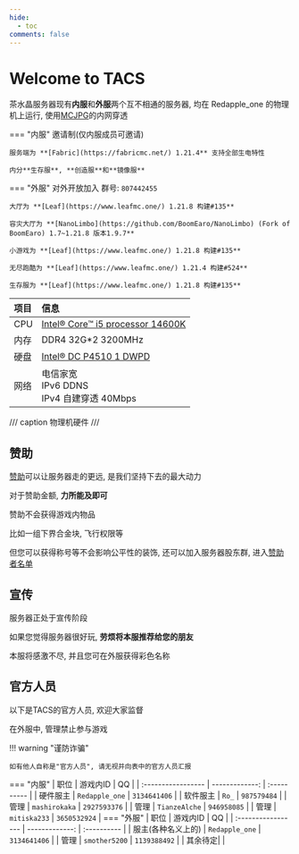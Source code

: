 ```yaml
---
hide:
  - toc
comments: false
---
```

# Welcome to TACS

茶水晶服务器现有**内服**和**外服**两个互不相通的服务器,
均在 Redapple_one 的物理机上运行, 使用[MCJPG](https://mcjpg.org/)的内网穿透

=== "内服"
    邀请制(仅内服成员可邀请)

    服务端为 **[Fabric](https://fabricmc.net/) 1.21.4** 支持全部生电特性

    内分**生存服**, **创造服**和**镜像服**
=== "外服"
    对外开放加入 群号: ``807442455``

    大厅为 **[Leaf](https://www.leafmc.one/) 1.21.8 构建#135**

    容灾大厅为 **[NanoLimbo](https://github.com/BoomEaro/NanoLimbo) (Fork of BoomEaro) 1.7~1.21.8 版本1.9.7**

    小游戏为 **[Leaf](https://www.leafmc.one/) 1.21.8 构建#135**

    无尽跑酷为 **[Leaf](https://www.leafmc.one/) 1.21.4 构建#524**

    生存服为 **[Leaf](https://www.leafmc.one/) 1.21.8 构建#135**

| 项目 | 信息                                                                                         |
| :--- | :------------------------------------------------------------------------------------------- |
| CPU  | [Intel® Core™ i5 processor 14600K](https://www.intel.cn/content/www/cn/zh/products/sku/236799/intel-core-i5-processor-14600k-24m-cache-up-to-5-30-ghz/specifications.html "最大睿频频率 5.3 GHz, 6P 8E 14C20T") |
| 内存 | DDR4 32G\*2 3200MHz                                                                          |
| 硬盘 | [Intel® DC P4510 1 DWPD](https://www.intel.cn/content/www/cn/zh/architecture-and-technology/cloud-inspired-storage-optimized-p4510-brief.html " ≈ 1825 TBW")                                                                       |
| 网络 | 电信家宽<br />IPv6 DDNS<br />IPv4 自建穿透 40Mbps                                                          |

/// caption
物理机硬件
///

## 赞助

[赞助](sponsors.md)可以让服务器走的更远, 是我们坚持下去的最大动力

对于赞助金额, **力所能及即可**

赞助不会获得游戏内物品

比如一组下界合金块, 飞行权限等

但您可以获得称号等不会影响公平性的装饰, 还可以加入服务器股东群, 进入[赞助者名单](sponsors.md)

## 宣传

服务器正处于宣传阶段

如果您觉得服务器很好玩, **劳烦将本服推荐给您的朋友**

本服将感激不尽, 并且您可在外服获得彩色名称

## 官方人员

以下是TACS的官方人员, 欢迎大家监督

在外服中, 管理禁止参与游戏

!!! warning "谨防诈骗"

    如有他人自称是"官方人员", 请无视并向表中的官方人员汇报
=== "内服"
    | 职位               | 游戏内ID       | QQ          |
    | :----------------- | -------------: | :---------- |
    | 硬件服主 | `Redapple_one` | `3134641406` |
    | 软件服主 | `Ro_` | `987579484` |
    | 管理 | `mashirokaka` | `2927593376` |
    | 管理 | `TianzeAlche` | `946958085` |
    | 管理 | `mitiska233` | `3650532924` |
=== "外服"
    | 职位               | 游戏内ID       | QQ          |
    | :----------------- | -------------: | :---------- |
    | 服主(各种名义上的) | `Redapple_one` | `3134641406` |
    | 管理 | `smother5200` | `1139388492` |
    | 其余待定| |
